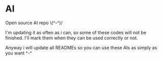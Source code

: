 # AI
Open source AI repo \\(^-^)/ 

I'm updating it as often as i can, so some of these codes will not be finished. I'll mark them when they can be used correctly or not.

Anyway i will update all READMEs so you can use these AIs as simply as you want ^-^

